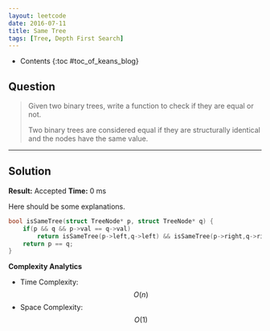 ```yaml
---
layout: leetcode
date: 2016-07-11
title: Same Tree
tags: [Tree, Depth First Search]
---
```


* Contents
{:toc #toc_of_keans_blog}

## Question

> Given two binary trees, write a function to check if they are equal or not.
>
> Two binary trees are considered equal if they are structurally identical and the nodes have the same value.
>

***

## Solution

**Result:** Accepted **Time:** 0 ms

Here should be some explanations.

```c
bool isSameTree(struct TreeNode* p, struct TreeNode* q) {
    if(p && q && p->val == q->val)
        return isSameTree(p->left,q->left) && isSameTree(p->right,q->right);
    return p == q;
}
```

**Complexity Analytics**

- Time Complexity: $$O(n)$$
- Space Complexity: $$O(1)$$

